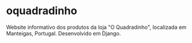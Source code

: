 # oquadradinho

Website informativo dos produtos da loja "O Quadradinho", localizada em Manteigas, Portugal. Desenvolvido em Django.
